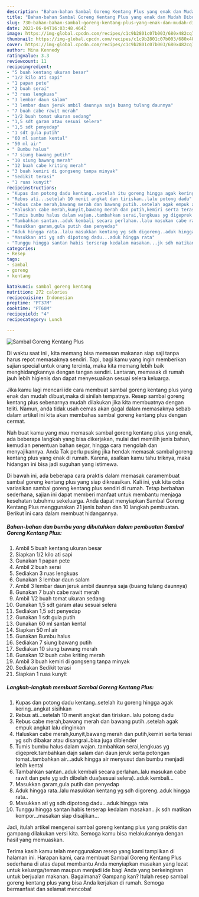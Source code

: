 ```yaml
---
description: "Bahan-bahan Sambal Goreng Kentang Plus yang enak dan Mudah Dibuat"
title: "Bahan-bahan Sambal Goreng Kentang Plus yang enak dan Mudah Dibuat"
slug: 730-bahan-bahan-sambal-goreng-kentang-plus-yang-enak-dan-mudah-dibuat
date: 2021-06-04T16:03:48.464Z
image: https://img-global.cpcdn.com/recipes/c1c9b2801c07b003/680x482cq70/sambal-goreng-kentang-plus-foto-resep-utama.jpg
thumbnail: https://img-global.cpcdn.com/recipes/c1c9b2801c07b003/680x482cq70/sambal-goreng-kentang-plus-foto-resep-utama.jpg
cover: https://img-global.cpcdn.com/recipes/c1c9b2801c07b003/680x482cq70/sambal-goreng-kentang-plus-foto-resep-utama.jpg
author: Mina Kennedy
ratingvalue: 3.3
reviewcount: 11
recipeingredient:
- "5 buah kentang ukuran besar"
- "1/2 kilo ati sapi"
- "1 papan pete"
- "2 buah serai"
- "3 ruas lengkuas"
- "3 lembar daun salam"
- "3 lembar daun jeruk ambil daunnya saja buang tulang daunnya"
- "7 buah cabe rawit merah"
- "1/2 buah tomat ukuran sedang"
- "1,5 sdt garam atau sesuai selera"
- "1,5 sdt penyedap"
- "1 sdt gula putih"
- "60 ml santan kental"
- "50 ml air"
- " Bumbu halus"
- "7 siung bawang putih"
- "10 siung bawang merah"
- "12 buah cabe kriting merah"
- "3 buah kemiri di gongseng tanpa minyak"
- "Sedikit terasi"
- "1 ruas kunyit"
recipeinstructions:
- "Kupas dan potong dadu kentang..setelah itu goreng hingga agak kering..angkat sisihkan"
- "Rebus ati...setelah 10 menit angkat dan tiriskan..lalu potong dadu"
- "Rebus cabe merah,bawang merah dan bawang putih..setelah agak empuk angkat lalu dinginkan"
- "Haluskan cabe merah,kunyit,bawang merah dan putih,kemiri serta terasi yg sdh dibakar atau disangrai..bisa juga diblender"
- "Tumis bumbu halus dalam wajan..tambahkan serai,lengkuas yg digeprek.tambahkan dajn salam dan daun jeruk serta potongan tomat..tambahkan air...aduk hingga air menyusut dan bumbu menjadi lebih kental"
- "Tambahkan santan..aduk kembali secara perlahan..lalu masukan cabe rawit dan pete yg sdh dibelah dua(sesuai selera)..aduk kembali..."
- "Masukkan garam,gula putih dan penyedap"
- "Aduk hingga rata..lalu masukkan kentang yg sdh digoreng..aduk hingga rata.."
- "Masukkan ati yg sdh dipotong dadu...aduk hingga rata"
- "Tunggu hingga santan habis terserap kedalam masakan...jk sdh matikan kompor...masakan siap disajikan..."
categories:
- Resep
tags:
- sambal
- goreng
- kentang

katakunci: sambal goreng kentang 
nutrition: 272 calories
recipecuisine: Indonesian
preptime: "PT37M"
cooktime: "PT60M"
recipeyield: "4"
recipecategory: Lunch

---
```



![Sambal Goreng Kentang Plus](https://img-global.cpcdn.com/recipes/c1c9b2801c07b003/680x482cq70/sambal-goreng-kentang-plus-foto-resep-utama.jpg)

Di waktu  saat ini , kita memang bisa memesan makanan siap saji tanpa harus repot memasaknya sendiri. Tapi, bagi kamu yang ingin memberikan sajian special untuk orang tercinta, maka kita memang lebih baik menghidangkannya dengan tangan sendiri. Lantaran, memasak di rumah jauh lebih higienis dan dapat menyesuaikan sesuai selera keluarga.

Jika kamu lagi mencari ide cara membuat sambal goreng kentang plus yang enak dan mudah dibuat,maka di sinilah tempatnya. Resep sambal goreng kentang plus  sebenarnya mudah dilakukan jika kita membuatnya dengan teliti. Namun, anda tidak usah cemas akan gagal dalam memasaknya 
sebab dalam artikel ini kita akan membahas sambal goreng kentang plus dengan cermat.  



Nah buat kamu yang mau memasak sambal goreng kentang plus yang enak, ada beberapa langkah yang bisa dikerjakan, mulai dari memilih jenis bahan, kemudian penentuan bahan segar, hingga cara mengolah dan menyajikannya. Anda Tak perlu pusing jika hendak memasak sambal goreng kentang plus yang enak di rumah. Karena, asalkan kamu  tahu triknya, maka hidangan ini bisa jadi suguhan yang istimewa.

Di bawah ini, ada beberapa cara praktis  dalam memasak caramembuat sambal goreng kentang plus yang siap dikreasikan. Kali ini, yuk kita coba variasikan sambal goreng kentang plus sendiri di rumah. Tetap berbahan sederhana, sajian ini dapat memberi manfaat untuk membantu menjaga kesehatan tubuhmu sekeluarga. Anda dapat menyiapkan Sambal Goreng Kentang Plus menggunakan 21 jenis bahan dan 10 langkah pembuatan. Berikut ini cara dalam membuat hidangannya.

<!--inarticleads1-->

##### Bahan-bahan dan bumbu yang dibutuhkan dalam pembuatan Sambal Goreng Kentang Plus:

1. Ambil 5 buah kentang ukuran besar
1. Siapkan 1/2 kilo ati sapi
1. Gunakan 1 papan pete
1. Ambil 2 buah serai
1. Sediakan 3 ruas lengkuas
1. Gunakan 3 lembar daun salam
1. Ambil 3 lembar daun jeruk ambil daunnya saja (buang tulang daunnya)
1. Gunakan 7 buah cabe rawit merah
1. Ambil 1/2 buah tomat ukuran sedang
1. Gunakan 1,5 sdt garam atau sesuai selera
1. Sediakan 1,5 sdt penyedap
1. Gunakan 1 sdt gula putih
1. Gunakan 60 ml santan kental
1. Siapkan 50 ml air
1. Gunakan  Bumbu halus
1. Sediakan 7 siung bawang putih
1. Sediakan 10 siung bawang merah
1. Gunakan 12 buah cabe kriting merah
1. Ambil 3 buah kemiri di gongseng tanpa minyak
1. Sediakan Sedikit terasi
1. Siapkan 1 ruas kunyit




<!--inarticleads2-->

##### Langkah-langkah membuat Sambal Goreng Kentang Plus:

1. Kupas dan potong dadu kentang..setelah itu goreng hingga agak kering..angkat sisihkan
1. Rebus ati...setelah 10 menit angkat dan tiriskan..lalu potong dadu
1. Rebus cabe merah,bawang merah dan bawang putih..setelah agak empuk angkat lalu dinginkan
1. Haluskan cabe merah,kunyit,bawang merah dan putih,kemiri serta terasi yg sdh dibakar atau disangrai..bisa juga diblender
1. Tumis bumbu halus dalam wajan..tambahkan serai,lengkuas yg digeprek.tambahkan dajn salam dan daun jeruk serta potongan tomat..tambahkan air...aduk hingga air menyusut dan bumbu menjadi lebih kental
1. Tambahkan santan..aduk kembali secara perlahan..lalu masukan cabe rawit dan pete yg sdh dibelah dua(sesuai selera)..aduk kembali...
1. Masukkan garam,gula putih dan penyedap
1. Aduk hingga rata..lalu masukkan kentang yg sdh digoreng..aduk hingga rata..
1. Masukkan ati yg sdh dipotong dadu...aduk hingga rata
1. Tunggu hingga santan habis terserap kedalam masakan...jk sdh matikan kompor...masakan siap disajikan...




Jadi, itulah artikel mengenai  sambal goreng kentang plus  yang praktis dan gampang dilakukan versi kita. Semoga kamu bisa melakukannya dengan hasil yang memuaskan. 

Terima kasih kamu telah menggunakan resep yang kami tampilkan di halaman ini. Harapan kami, cara membuat  Sambal Goreng Kentang Plus sederhana di atas dapat membantu Anda menyiapkan masakan yang lezat untuk keluarga/teman maupun menjadi ide bagi Anda yang berkeinginan untuk berjualan makanan. Bagaimana? Gampang kan? Itulah resep sambal goreng kentang plus yang bisa Anda kerjakan di rumah. Semoga bermanfaat dan selamat mencoba!

